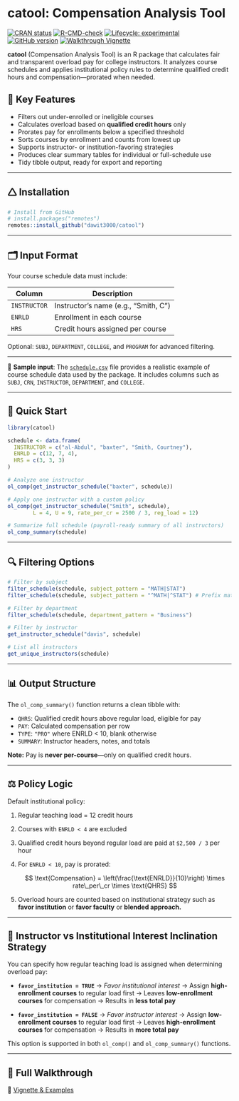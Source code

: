 
# catool: Compensation Analysis Tool

[![CRAN
status](https://www.r-pkg.org/badges/version/catool)](https://CRAN.R-project.org/package=catool)
[![R-CMD-check](https://github.com/dawit3000/catool/actions/workflows/R-CMD-check.yaml/badge.svg)](https://github.com/dawit3000/catool/actions/workflows/R-CMD-check.yaml)
[![Lifecycle:
experimental](https://img.shields.io/badge/lifecycle-experimental-orange.svg)](https://lifecycle.r-lib.org/articles/stages.html#experimental)
[![GitHub
version](https://img.shields.io/github/v/tag/dawit3000/catool?label=GitHub&logo=github)](https://github.com/dawit3000/catool/releases)
[![Walkthrough
Vignette](https://img.shields.io/badge/docs-walkthrough-blue)](https://dawit3000.github.io/catool/articles/catool-walkthrough.html)

**catool** (Compensation Analysis Tool) is an R package that calculates
fair and transparent overload pay for college instructors. It analyzes
course schedules and applies institutional policy rules to determine
qualified credit hours and compensation—prorated when needed.

## 🔧 Key Features

- Filters out under-enrolled or ineligible courses
- Calculates overload based on **qualified credit hours** only
- Prorates pay for enrollments below a specified threshold
- Sorts courses by enrollment and counts from lowest up
- Supports instructor- or institution-favoring strategies
- Produces clear summary tables for individual or full-schedule use
- Tidy tibble output, ready for export and reporting

------------------------------------------------------------------------

## 🛆 Installation

``` r
# Install from GitHub
# install.packages("remotes")
remotes::install_github("dawit3000/catool")
```

------------------------------------------------------------------------

## 🗂️ Input Format

Your course schedule data must include:

| Column       | Description                          |
|--------------|--------------------------------------|
| `INSTRUCTOR` | Instructor’s name (e.g., “Smith, C”) |
| `ENRLD`      | Enrollment in each course            |
| `HRS`        | Credit hours assigned per course     |

Optional: `SUBJ`, `DEPARTMENT`, `COLLEGE`, and `PROGRAM` for advanced
filtering.

------------------------------------------------------------------------

📂 **Sample input**: The
[`schedule.csv`](https://raw.githubusercontent.com/dawit3000/catool/master/inst/extdata/schedule.csv)
file provides a realistic example of course schedule data used by the
package. It includes columns such as `SUBJ`, `CRN`, `INSTRUCTOR`,
`DEPARTMENT`, and `COLLEGE`.

------------------------------------------------------------------------

## 🧪 Quick Start

``` r
library(catool)

schedule <- data.frame(
  INSTRUCTOR = c("al-Abdul", "baxter", "Smith, Courtney"),
  ENRLD = c(12, 7, 4),
  HRS = c(3, 3, 3)
)

# Analyze one instructor
ol_comp(get_instructor_schedule("baxter", schedule))

# Apply one instructor with a custom policy
ol_comp(get_instructor_schedule("Smith", schedule),
        L = 4, U = 9, rate_per_cr = 2500 / 3, reg_load = 12)

# Summarize full schedule (payroll-ready summary of all instructors)
ol_comp_summary(schedule)
```

------------------------------------------------------------------------

## 🔍 Filtering Options

``` r
# Filter by subject
filter_schedule(schedule, subject_pattern = "MATH|STAT")
filter_schedule(schedule, subject_pattern = "^MATH|^STAT") # Prefix match

# Filter by department
filter_schedule(schedule, department_pattern = "Business")

# Filter by instructor
get_instructor_schedule("davis", schedule)

# List all instructors
get_unique_instructors(schedule)
```

------------------------------------------------------------------------

## 📊 Output Structure

The `ol_comp_summary()` function returns a clean tibble with:

- `QHRS`: Qualified credit hours above regular load, eligible for pay
- `PAY`: Calculated compensation per row
- `TYPE`: `"PRO"` where ENRLD \< 10, blank otherwise
- `SUMMARY`: Instructor headers, notes, and totals

**Note:** Pay is **never per-course**—only on qualified credit hours.

------------------------------------------------------------------------

## ⚖️ Policy Logic

Default institutional policy:

1.  Regular teaching load = 12 credit hours

2.  Courses with `ENRLD < 4` are excluded

3.  Qualified credit hours beyond regular load are paid at `$2,500 / 3`
    per hour

4.  For `ENRLD < 10`, pay is prorated:

    $$
    \text{Compensation} = \left(\frac{\text{ENRLD}}{10}\right) \times rate\_per\_cr \times \text{QHRS}
    $$

5.  Overload hours are counted based on institutional strategy such as
    **favor institution** or **favor faculty** or **blended approach.**

------------------------------------------------------------------------

## 🤮 Instructor vs Institutional Interest Inclination Strategy

You can specify how regular teaching load is assigned when determining
overload pay:

- **`favor_institution = TRUE`** → *Favor institutional interest* →
  Assign **high-enrollment courses** to regular load first → Leaves
  **low-enrollment courses** for compensation → Results in **less total
  pay**

- **`favor_institution = FALSE`** → *Favor instructor interest* → Assign
  **low-enrollment courses** to regular load first → Leaves
  **high-enrollment courses** for compensation → Results in **more total
  pay**

This option is supported in both `ol_comp()` and `ol_comp_summary()`
functions.

------------------------------------------------------------------------

## 📖 Full Walkthrough

🔗 [Vignette &
Examples](https://dawit3000.github.io/catool/articles/catool-walkthrough.html)
